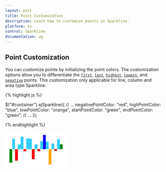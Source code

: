 ```yaml
---
layout: post
title: Point Customization
description: Learn how to customize points in Sparkline.
platform: ts
control: Sparkline
documentation: ug
---
```


## Point Customization

You can customize points by initializing the point colors. The customization options allow you to differentiate the [`first`](../api/ejsparkline#members:startpointcolor), [`last`](../api/ejsparkline#members:endpointcolor), [`highest`](../api/ejsparkline#members:highpointcolor), [`lowest`](../api/ejsparkline#members:lowpointcolor), and [`negative`]((../api/ejsparkline#members:negativepointcolor)) points. This customization only applicable for line, column and area type Sparkline.

{% highlight js %}

$("#container").ejSparkline({
            // ...
            negativePointColor: "red",
            highPointColor: "blue",
            lowPointColor: "orange",
            startPointColor: "green",
            endPointColor: "green",
            // ...
        });

{% endhighlight %}

![](/js/Sparkline/Point-Customization_images/Point-Customization_img1.png)